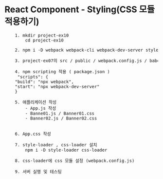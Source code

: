 # React Component - Styling(CSS 모듈 적용하기)

<pre>
    1. mkdir project-ex10
        cd project-ex10
        
    2. npm i -D webpack webpack-cli webpack-dev-server style-loader css-loader react react-dom @babel/core babel-loader @babel/preset-env @babel/preset-react 

    3. project-ex07의 src / public / webpack.config.js / babel.config.json 복사

    4. npm scripting 적용 ( package.json )
     "scripts": {
    "build": "npx webpack",
    "start": "npx webpack-dev-server"
    }

    5. 애플리케이션 작성
        - App.js 작성
        - Banne01.js / Banner01.css
        - Banner02.js / Banner02.css
        

    6. App.css 작성

    7. style-loader , css-loader 설치
        npm i -D style-loader css-loader

    8. css-loader에 css 모듈 설정 (webpack.config.js)

    9. 서버 실행 및 테스팅
</pre>